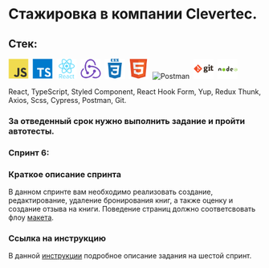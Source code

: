 # Cтажировка в компании Clevertec.

## Стек:
<p>
    <img src="https://github.com/devicons/devicon/blob/master/icons/javascript/javascript-original.svg" title="JavaScript" alt="JavaScript" width="40" height="40"/>&nbsp;
    <img src="https://github.com/devicons/devicon/blob/master/icons/typescript/typescript-original.svg" title="Typescript" alt="Typescript" width="40" height="40"/>&nbsp;
    <img src="https://github.com/devicons/devicon/blob/master/icons/react/react-original-wordmark.svg" title="React" alt="React" width="40" height="40"/>&nbsp;
    <img src="https://github.com/devicons/devicon/blob/master/icons/redux/redux-original.svg" title="Redux" alt="Redux " width="40" height="40"/>&nbsp;
    <img src="https://github.com/devicons/devicon/blob/master/icons/css3/css3-plain-wordmark.svg"  title="CSS3" alt="CSS" width="40" height="40"/>&nbsp;
    <img src="https://github.com/devicons/devicon/blob/master/icons/html5/html5-original.svg" title="HTML5" alt="HTML" width="40" height="40"/>&nbsp;
    <img src="https://www.vectorlogo.zone/logos/getpostman/getpostman-icon.svg" title="Postman"  alt="Postman" width="40" height="40"/>&nbsp;
    <img src="https://github.com/devicons/devicon/blob/master/icons/git/git-original-wordmark.svg" title="Git" **alt="Git" width="40" height="40"/>&nbsp;
    <img src="https://github.com/devicons/devicon/blob/master/icons/nodejs/nodejs-original-wordmark.svg" title="NodeJS" alt="NodeJS" width="40" height="40"/>&nbsp;
</p>
React, TypeScript, Styled Component, React Hook Form, Yup, Redux Thunk, Axios, Scss, Cypress, Postman, Git.

### За отведенный срок нужно выполнить задание и пройти автотесты.
### Спринт 6:
### Краткое описание спринта
В данном спринте вам необходимо реализовать создание, редактирование, удаление бронирования книг, а также оценку и создание отзыва на книги. Поведение страниц должно соответсвовать флоу [макета](https://www.figma.com/file/d8LhhLjMkaTfPvAcYQULNv/Library---students-file?node-id=3604%3A32182&t=wI5V45Q6Tv4IEfhd-0).

### Ссылка на инструкцию
В данной [инструкции](https://docs.google.com/document/d/17JRBXy4wHg_UmXKQbTPGNi4kL8tGVmjpard5DQEXS50/edit) подробное описание задания на шестой спринт.
